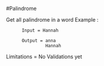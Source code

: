 #Palindrome

  Get all palindrome in a word
  Example :
  
          Input = Hannah
          
          Output = anna
                   Hannah
  
  
  Limitations = No Validations yet
